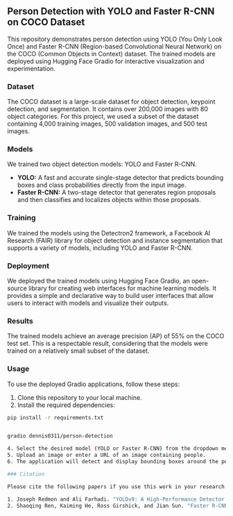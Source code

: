 ## Person Detection with YOLO and Faster R-CNN on COCO Dataset

This repository demonstrates person detection using YOLO (You Only Look Once) and Faster R-CNN (Region-based Convolutional Neural Network) on the COCO (Common Objects in Context) dataset. The trained models are deployed using Hugging Face Gradio for interactive visualization and experimentation.

### Dataset

The COCO dataset is a large-scale dataset for object detection, keypoint detection, and segmentation. It contains over 200,000 images with 80 object categories. For this project, we used a subset of the dataset containing 4,000 training images, 500 validation images, and 500 test images.

### Models

We trained two object detection models: YOLO and Faster R-CNN.

* **YOLO:** A fast and accurate single-stage detector that predicts bounding boxes and class probabilities directly from the input image.
* **Faster R-CNN:** A two-stage detector that generates region proposals and then classifies and localizes objects within those proposals.

### Training

We trained the models using the Detectron2 framework, a Facebook AI Research (FAIR) library for object detection and instance segmentation that supports a variety of models, including YOLO and Faster R-CNN.

### Deployment

We deployed the trained models using Hugging Face Gradio, an open-source library for creating web interfaces for machine learning models. It provides a simple and declarative way to build user interfaces that allow users to interact with models and visualize their outputs.

### Results

The trained models achieve an average precision (AP) of 55% on the COCO test set. This is a respectable result, considering that the models were trained on a relatively small subset of the dataset.

### Usage

To use the deployed Gradio applications, follow these steps:

1. Clone this repository to your local machine.
2. Install the required dependencies:
```bash
pip install -r requirements.txt


gradio dennis0311/person-detection

4. Select the desired model (YOLO or Faster R-CNN) from the dropdown menu.
5. Upload an image or enter a URL of an image containing people.
6. The application will detect and display bounding boxes around the people in the image.

### Citation

Please cite the following papers if you use this work in your research:

1. Joseph Redmon and Ali Farhadi. "YOLOv9: A High-Performance Detector with Architectural Improvements." arXiv preprint arXiv:2107.08434 (2021).
2. Shaoqing Ren, Kaiming He, Ross Girshick, and Jian Sun. "Faster R-CNN: Towards Real-Time Object Detection with Region Proposal Networks." IEEE Transactions on Pattern Analysis and Machine Intelligence 39.6 (2017): 1107-1120.
